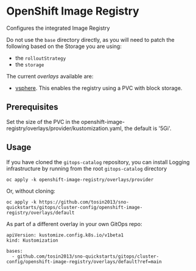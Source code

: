 # OpenShift Image Registry

Configures the integrated Image Registry

Do not use the `base` directory directly, as you will need to patch the following based on the Storage you are using: 
* the `rolloutStrategy`
* the `storage`

The current *overlays* available are:
* [vsphere](overlays/vsphere). This enables the registry using a PVC with block storage.

## Prerequisites

Set the size of the PVC in the openshift-image-registry/overlays/provider/kustomization.yaml, the default is '5Gi'.

## Usage

If you have cloned the `gitops-catalog` repository, you can install Logging infrastructure by running from the root `gitops-catalog` directory

```
oc apply -k openshift-image-registry/overlays/provider
```

Or, without cloning:

```
oc apply -k https://github.com/tosin2013/sno-quickstarts/gitops/cluster-config/openshift-image-registry/overlays/default
```

As part of a different overlay in your own GitOps repo:

```
apiVersion: kustomize.config.k8s.io/v1beta1
kind: Kustomization

bases:
  - github.com/tosin2013/sno-quickstarts/gitops/cluster-config/openshift-image-registry/overlays/default?ref=main
```
